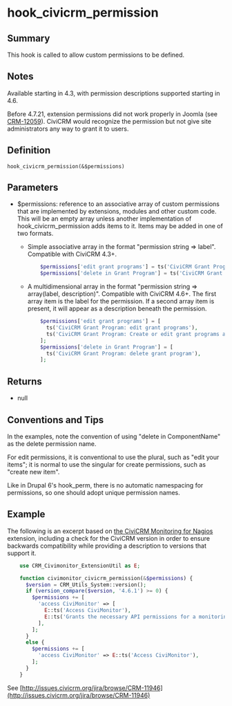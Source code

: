 # hook_civicrm_permission

## Summary

This hook is called to allow custom permissions to be defined.

## Notes

Available starting in 4.3, with permission descriptions supported
starting in 4.6.

Before 4.7.21, extension permissions did not work properly in Joomla (see
[CRM-12059](https://issues.civicrm.org/jira/browse/CRM-12059)). CiviCRM
would recognize the permission but not give site administrators any way
to grant it to users.

## Definition

    hook_civicrm_permission(&$permissions)

## Parameters

-   $permissions: reference to an associative array of custom
    permissions that are implemented by extensions, modules and other
    custom code. This will be an empty array unless another
    implementation of hook_civicrm_permission adds items to it. Items
    may be added in one of two formats.

    -   Simple associative array in the format "permission string =>
        label".  Compatible with CiviCRM 4.3+.
        ```php
            $permissions['edit grant programs'] = ts('CiviCRM Grant Program: edit grant programs');
            $permissions['delete in Grant Program'] = ts('CiviCRM Grant Program: delete grant program');
        ```
    -   A multidimensional array in the format "permission string =>
        array(label, description)".  Compatible with CiviCRM 4.6+.  The
        first array item is the label for the permission.  If a second
        array item is present, it will appear as a description beneath
        the permission.
        ```php
            $permissions['edit grant programs'] = [
              ts('CiviCRM Grant Program: edit grant programs'),                     // label
              ts('CiviCRM Grant Program: Create or edit grant programs and their criteria'),  // description
            ];
            $permissions['delete in Grant Program'] = [
              ts('CiviCRM Grant Program: delete grant program'),                    // if no description, just give an array with the label
            ];
         ```
## Returns

-   null

## Conventions and Tips

In the examples, note the convention of using "delete in ComponentName"
as the delete permission name.

For edit permissions, it is conventional to use the plural, such as
"edit your items"; it is normal to use the singular for create
permissions, such as "create new item".

Like in Drupal 6's hook_perm, there is no automatic namespacing for
permissions, so one should adopt unique permission names.

## Example

The following is an excerpt based on [the CiviCRM Monitoring for
Nagios](https://github.com/aghstrategies/com.aghstrategies.civimonitor/blob/bc1993fd07e2c730847e5fda6bf3958d41a51341/civimonitor.php#L132)
extension, including a check for the CiviCRM version in order to ensure
backwards compatibility while providing a description to versions that
support it.
```php
    use CRM_Civimonitor_ExtensionUtil as E;

    function civimonitor_civicrm_permission(&$permissions) {
      $version = CRM_Utils_System::version();
      if (version_compare($version, '4.6.1') >= 0) {
        $permissions += [
          'access CiviMonitor' => [
            E::ts('Access CiviMonitor'),
            E::ts('Grants the necessary API permissions for a monitoring user without Administer CiviCRM'),
          ],
        ];
      }
      else {
        $permissions += [
          'access CiviMonitor' => E::ts('Access CiviMonitor'),
        ];
      }
    }
```
See
[http://issues.civicrm.org/jira/browse/CRM-11946](http://issues.civicrm.org/jira/browse/CRM-11946)
